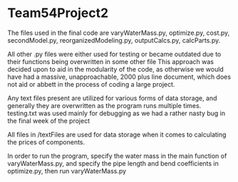 # Team54Project2

The files used in the final code are varyWaterMass.py, optimize.py, cost.py, secondModel.py, 
reorganizedModeling.py, outputCalcs.py, calcParts.py.

All other .py files were either used for testing or became outdated due to their functions being overwritten in some other file
This approach was decided upon to aid in the modularity of the code, as otherwise we would have had a massive, 
unapproachable, 2000 plus line document, which does not aid or abbett in the process of coding a large project.

Any text files present are utilized for various forms of data storage, and generally they are overwritten as the program
runs multiple times. testing.txt was used mainly for debugging as we had a rather nasty bug in the final week of the project

All files in /textFiles are used for data storage when it comes to calculating the prices of components.

In order to run the program, specify the water mass in the main function of varyWaterMass.py, and specify the pipe length
and bend coefficients in optimize.py, then run varyWaterMass.py
